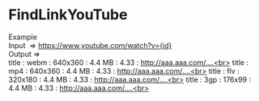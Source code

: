 # FindLinkYouTube

Example <br>
Input &nbsp;=> https://www.youtube.com/watch?v={id} <br>
Output => <br>
title : webm : 640x360 : 4.4 MB : 4.33 : http://aaa.aaa.com/....<br>
title : mp4 : 640x360 : 4.4 MB : 4.33 : http://aaa.aaa.com/....<br>
title : flv : 320x180 : 4.4 MB : 4.33 : http://aaa.aaa.com/....<br>
title : 3gp : 176x99 : 4.4 MB : 4.33 : http://aaa.aaa.com/....<br>